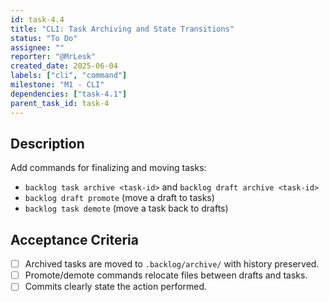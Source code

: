 ```yaml
---
id: task-4.4
title: "CLI: Task Archiving and State Transitions"
status: "To Do"
assignee: ""
reporter: "@MrLesk"
created_date: 2025-06-04
labels: ["cli", "command"]
milestone: "M1 - CLI"
dependencies: ["task-4.1"]
parent_task_id: task-4
---
```


## Description

Add commands for finalizing and moving tasks:

- `backlog task archive <task-id>` and `backlog draft archive <task-id>`
- `backlog draft promote` (move a draft to tasks)
- `backlog task demote` (move a task back to drafts)

## Acceptance Criteria

- [ ] Archived tasks are moved to `.backlog/archive/` with history preserved.
- [ ] Promote/demote commands relocate files between drafts and tasks.
- [ ] Commits clearly state the action performed.
